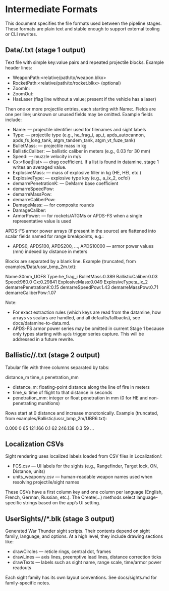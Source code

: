 # Intermediate Formats

This document specifies the file formats used between the pipeline stages. These formats are plain text and stable enough to support external tooling or CLI rewrites.

## Data/<vehicle>.txt (stage 1 output)

Text file with simple key:value pairs and repeated projectile blocks. Example header lines:

- WeaponPath:<relative/path/to/weapon.blkx>
- RocketPath:<relative/path/to/rocket.blkx> (optional)
- ZoomIn:<float>
- ZoomOut:<float>
- HasLaser (flag line without a value; present if the vehicle has a laser)

Then one or more projectile entries, each starting with Name:<id>. Fields are one per line; unknown or unused fields may be omitted. Example fields include:

- Name:<string> — projectile identifier used for filenames and sight labels
- Type:<string> — projectile type (e.g., he_frag_i, ap_t, apds_autocannon, apds_fs_long_tank, atgm_tandem_tank, atgm_vt_fuze_tank)
- BulletMass:<float> — projectile mass in kg
- BallisticCaliber:<float> — ballistic caliber in meters (e.g., 0.03 for 30 mm)
- Speed:<float> — muzzle velocity in m/s
- Cx:<float|list> — drag coefficient. If a list is found in datamine, stage 1 writes an averaged value.
- ExplosiveMass:<float> — mass of explosive filler in kg (HE, HEI, etc.)
- ExplosiveType:<string> — explosive type key (e.g., a_ix_2, ocfol)
- demarrePenetrationK:<float> — DeMarre base coefficient
- demarreSpeedPow:<float>
- demarreMassPow:<float>
- demarreCaliberPow:<float>
- DamageMass:<float> — for composite rounds
- DamageCaliber:<float>
- ArmorPower:<float> — for rockets/ATGMs or APDS-FS when a single representative value is used

APDS-FS armor power arrays (if present in the source) are flattened into scalar fields named for range breakpoints, e.g.:

- APDS0, APDS100, APDS200, ..., APDS10000 — armor power values (mm) indexed by distance in meters

Blocks are separated by a blank line. Example (truncated, from examples/Data/ussr_bmp_2m.txt):

Name:30mm_UOF8
Type:he_frag_i
BulletMass:0.389
BallisticCaliber:0.03
Speed:960.0
Cx:0.29841
ExplosiveMass:0.049
ExplosiveType:a_ix_2
demarrePenetrationK:0.15
demarreSpeedPow:1.43
demarreMassPow:0.71
demarreCaliberPow:1.07

Note:
- For exact extraction rules (which keys are read from the datamine, how arrays vs scalars are handled, and all defaults/fallbacks), see docs/datamine-to-data.md.
- APDS-FS armor power series may be omitted in current Stage 1 because only types starting with `apds` trigger series capture. This will be addressed in a future rewrite.

## Ballistic/<vehicle>/<shell>.txt (stage 2 output)

Tabular file with three columns separated by tabs:

distance_m    time_s    penetration_mm

- distance_m: floating-point distance along the line of fire in meters
- time_s: time of flight to that distance in seconds
- penetration_mm: integer or float penetration in mm (0 for HE and non-penetrating munitions)

Rows start at 0 distance and increase monotonically. Example (truncated, from examples/Ballistic/ussr_bmp_2m/UBR6.txt):

0.000	0	65
121.166	0.1	62
246.138	0.3	59
...

## Localization CSVs

Sight rendering uses localized labels loaded from CSV files in Localization/:

- FCS.csv — UI labels for the sights (e.g., Rangefinder, Target lock, ON, Distance, units)
- units_weaponry.csv — human-readable weapon names used when resolving projectile/sight names

These CSVs have a first column key and one column per language (English, French, German, Russian, etc.). The Create(...) methods select language-specific strings based on the app’s UI setting.

## UserSights/<vehicle>/*.blk (stage 3 output)

Generated War Thunder sight scripts. Their contents depend on sight family, language, and options. At a high level, they include drawing sections like:

- drawCircles — reticle rings, central dot, frames
- drawLines — axis lines, preemptive lead lines, distance correction ticks
- drawTexts — labels such as sight name, range scale, time/armor power readouts

Each sight family has its own layout conventions. See docs/sights.md for family-specific notes.
